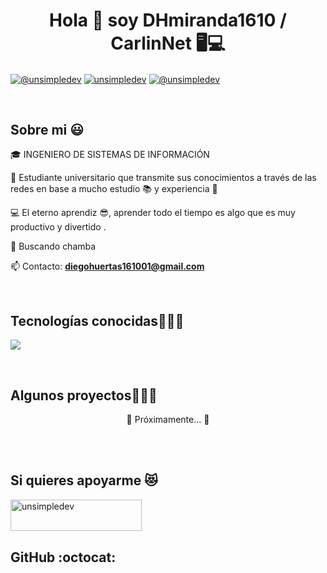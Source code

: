 <h1 align="center">Hola 👋  soy DHmiranda1610 / CarlinNet 🖥💻 </h1> 

<p align="left">
<a href="https://www.youtube.com/@CarlinNet123" target="blank"><img align="center" src="https://img.shields.io/badge/YouTube-FF0000?style=for-the-badge&logo=youtube&logoColor=white" alt="@unsimpledev"  /></a>
<!-- <a href="" target="blank"><img align="center" src="https://img.shields.io/badge/TikTok-000000?style=for-the-badge&logo=tiktok&logoColor=white" alt="@unsimpledev" /></a> -->
<a href="https://www.linkedin.com/in/diego-carlin-huerta-miranda-6b3440250/" target="blank"><img align="center" src="https://img.shields.io/badge/LinkedIn-0077B5?style=for-the-badge&logo=linkedin&logoColor=white" alt="unsimpledev"/></a>
<!-- <a href="" target="blank"><img align="center" src="https://img.shields.io/badge/Facebook-1877F2?style=for-the-badge&logo=facebook&logoColor=white" alt="unsimpledev"  /></a> -->
<a href = "mailto:diegohuertas161001@gmail.com" target="blank"><img align="center" src="https://img.shields.io/badge/Gmail-D14836?style=for-the-badge&logo=gmail&logoColor=white" alt="@unsimpledev"  /></a>
  </p>
  
<br>
<h2>Sobre mi 😃</h2>
<!--Intro start-->

<p align="left">
🎓 INGENIERO DE SISTEMAS DE INFORMACIÓN

🎥 Estudiante universitario que transmite sus conocimientos a través de las redes en base a mucho estudio 📚 y experiencia 🤯

💻 El eterno aprendiz 😎, aprender todo el tiempo es algo que es muy productivo y divertido .

📝 Buscando chamba

📫 Contacto: **diegohuertas161001@gmail.com**
<!--Intro end-->
  </p>
<br>

<h2 >Tecnologías conocidas👨🏻‍💻</h2>
<!--tech stack icons-->
<p align="left">
  <a href="https://skillicons.dev">
    <img src="https://skillicons.dev/icons?i=androidstudio,c,cs,cpp,java,php,dart,flutter,py,dotnet,css,html,js,nodejs,mysql,sqlite,firebase,gtk,git,github,docker,materialui,postman,eclipse,vscode,bash,linux,ai,ps&perline=12" />
  </a>
</p>
<br>

<div id="proyectos">
<h2>Algunos proyectos👨🏻‍💻</h2>
<p align="center">
  🚧 Próximamente... 🚀
</p>
</div>
<br>
<br>

<div id="apoyo">
<h2>Si quieres apoyarme 😻</h2>
  <p align="left">
<a href="https://ko-fi.com/dhmiranda1610"> <img align="left" src="https://cdn.ko-fi.com/cdn/kofi3.png?v=3" height="50" width="210" alt="unsimpledev" /></a>
  </p>
</div>
  <br>
<br><br>

<h2>GitHub :octocat:</h2>




</p>
